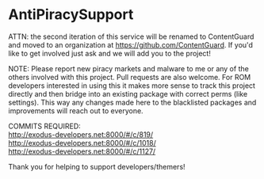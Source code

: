 # AntiPiracySupport

ATTN: the second iteration of this service will be renamed to ContentGuard and moved to an organization at
https://github.com/ContentGuard.  If you'd like to get involved just ask and we will add you to the project!

NOTE:
Please report new piracy markets and malware to me or any of the others involved with this project.  Pull
requests are also welcome. For ROM developers interested in using this it makes more sense to track this 
project directly and then bridge into an existing package with correct perms (like settings).  This way 
any changes made here to the blacklisted packages and improvements will reach out to everyone.

COMMITS REQUIRED: <br />
http://exodus-developers.net:8000/#/c/819/ <br />
http://exodus-developers.net:8000/#/c/1018/ <br />
http://exodus-developers.net:8000/#/c/1127/ 


Thank you for helping to support developers/themers!
